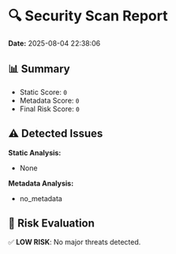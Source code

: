 # 🔍 Security Scan Report
**Date:** 2025-08-04 22:38:06

## 📊 Summary
- Static Score: `0`
- Metadata Score: `0`
- Final Risk Score: `0`

## ⚠️ Detected Issues
**Static Analysis:**
- None

**Metadata Analysis:**
- no_metadata

## 🧠 Risk Evaluation
✅ **LOW RISK**: No major threats detected.